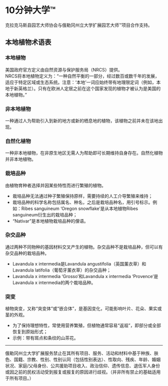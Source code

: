 # 10分钟大学™

克拉克马斯县园艺大师协会与俄勒冈州立大学扩展园艺大师™项目合作支持。

## 本地植物术语表

### 本地植物

美国政府官方定义由自然资源与保护服务局（NRCS）提供。  
NRCS将本地植物定义为：“一种自然平衡的一部分，经过数百或数千年的发展，适应于特定区域或生态系统。注意：‘本地’一词应始终带有地理限定词（例如，本地于新英格兰）。只有在欧洲人定居之前在这个国家发现的植物才被认为是美国的本地植物。”

### 非本地植物

一种通过人为帮助引入到新的地方或新的栖息地的植物，该植物之前并未在该地出现。

### 自然化植物

一种非本地植物，在非原生地区无需人为帮助即可长期维持自身存在。自然化植物并非本地植物。

### 栽培品种

由植物育种者选择并因某些特性而进行繁殖的植物。  
- 栽培品种无法通过种子繁殖保持原样，需要持续的人工介导繁殖来维持；  
- 栽培品种的科学名称包括属名、种名，之后是栽培品种名，用引号标示。例如：Ribes sanguineum ‘Oregon snowflake’是从本地植物Ribes sanguineum衍生出的栽培品种；  
- “Nativar”是本地植物栽培品种的俚语。

### 杂交品种

通过两种不同物种的基因材料交叉产生的植物。杂交品种不是栽培品种，但可以有杂交品种的栽培品种。  
- Lavandula x intermedia是Lavandula angustifolia（英国薰衣草）和Lavandula latifolia（葡萄牙薰衣草）的杂交品种；  
- Lavandula x intermedia ‘Grosso’和Lavandula x intermedia ‘Provence’是Lavandula x intermedia的两个栽培品种。

### 突变

植物突变，又称“突变体”或“嵌合体”，是基因变化，可能影响叶片、花朵、果实或茎的外观。  
- 为了保持理想特性，常使用营养繁殖，但植物通常容易“返祖”，即部分或全部恢复到原始形式；  
- 示例：带有斑点和条纹的山茶花。

---

俄勒冈州立大学扩展服务禁止在其所有项目、服务、活动和材料中基于种族、肤色、国籍、宗教、性别、性别认同（包括性别表达）、性取向、残疾、年龄、婚姻状况、家庭/父母身份、公共援助项目收入、政治信仰、遗传信息、退伍军人身份或因之前的民权活动受到报复或报复的原因进行歧视。（并非所有禁止的基础适用于所有项目。）